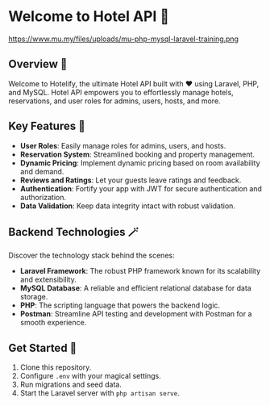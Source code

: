 # Welcome to Hotel API 🏨

https://www.mu.my/files/uploads/mu-php-mysql-laravel-training.png

## Overview 🌟

Welcome to Hotelify, the ultimate Hotel API built with ❤️ using Laravel, PHP, and MySQL. Hotel API empowers you to effortlessly manage hotels, reservations, and user roles for admins, users, hosts, and more.

## Key Features 🚀

- **User Roles**: Easily manage roles for admins, users, and hosts.
- **Reservation System**: Streamlined booking and property management.
- **Dynamic Pricing**: Implement dynamic pricing based on room availability and demand.
- **Reviews and Ratings**: Let your guests leave ratings and feedback.
- **Authentication**: Fortify your app with JWT for secure authentication and authorization.
- **Data Validation**: Keep data integrity intact with robust validation.

## Backend Technologies 🪄

Discover the technology stack behind the scenes:

- **Laravel Framework**: The robust PHP framework known for its scalability and extensibility.
- **MySQL Database**: A reliable and efficient relational database for data storage.
- **PHP**: The scripting language that powers the backend logic.
- **Postman**: Streamline API testing and development with Postman for a smooth experience.

## Get Started 🚀

1. Clone this repository.
2. Configure `.env` with your magical settings.
3. Run migrations and seed data.
4. Start the Laravel server with `php artisan serve`.
